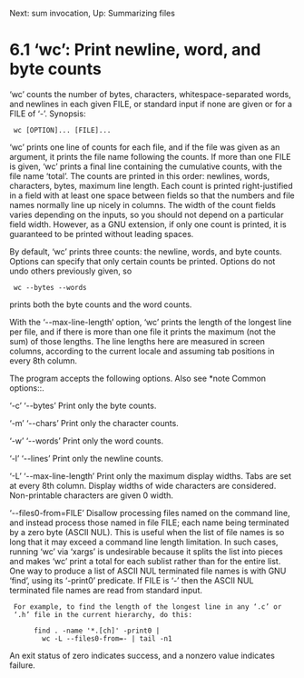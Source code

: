 Next: sum invocation,  Up: Summarizing files

6.1 ‘wc’: Print newline, word, and byte counts
==============================================

‘wc’ counts the number of bytes, characters, whitespace-separated words,
and newlines in each given FILE, or standard input if none are given or
for a FILE of ‘-’.  Synopsis:

     wc [OPTION]... [FILE]...

   ‘wc’ prints one line of counts for each file, and if the file was
given as an argument, it prints the file name following the counts.  If
more than one FILE is given, ‘wc’ prints a final line containing the
cumulative counts, with the file name ‘total’.  The counts are printed
in this order: newlines, words, characters, bytes, maximum line length.
Each count is printed right-justified in a field with at least one space
between fields so that the numbers and file names normally line up
nicely in columns.  The width of the count fields varies depending on
the inputs, so you should not depend on a particular field width.
However, as a GNU extension, if only one count is printed, it is
guaranteed to be printed without leading spaces.

   By default, ‘wc’ prints three counts: the newline, words, and byte
counts.  Options can specify that only certain counts be printed.
Options do not undo others previously given, so

     wc --bytes --words

prints both the byte counts and the word counts.

   With the ‘--max-line-length’ option, ‘wc’ prints the length of the
longest line per file, and if there is more than one file it prints the
maximum (not the sum) of those lengths.  The line lengths here are
measured in screen columns, according to the current locale and assuming
tab positions in every 8th column.

   The program accepts the following options.  Also see *note Common
options::.

‘-c’
‘--bytes’
     Print only the byte counts.

‘-m’
‘--chars’
     Print only the character counts.

‘-w’
‘--words’
     Print only the word counts.

‘-l’
‘--lines’
     Print only the newline counts.

‘-L’
‘--max-line-length’
     Print only the maximum display widths.  Tabs are set at every 8th
     column.  Display widths of wide characters are considered.
     Non-printable characters are given 0 width.

‘--files0-from=FILE’
     Disallow processing files named on the command line, and instead
     process those named in file FILE; each name being terminated by a
     zero byte (ASCII NUL). This is useful when the list of file names
     is so long that it may exceed a command line length limitation.  In
     such cases, running ‘wc’ via ‘xargs’ is undesirable because it
     splits the list into pieces and makes ‘wc’ print a total for each
     sublist rather than for the entire list.  One way to produce a list
     of ASCII NUL terminated file names is with GNU ‘find’, using its
     ‘-print0’ predicate.  If FILE is ‘-’ then the ASCII NUL terminated
     file names are read from standard input.

     For example, to find the length of the longest line in any ‘.c’ or
     ‘.h’ file in the current hierarchy, do this:

          find . -name '*.[ch]' -print0 |
            wc -L --files0-from=- | tail -n1

   An exit status of zero indicates success, and a nonzero value
indicates failure.

